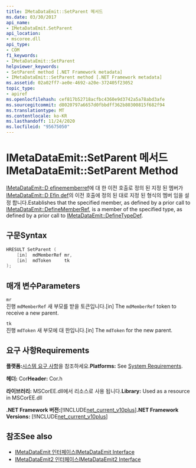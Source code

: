 ```yaml
---
title: IMetaDataEmit::SetParent 메서드
ms.date: 03/30/2017
api_name:
- IMetaDataEmit.SetParent
api_location:
- mscoree.dll
api_type:
- COM
f1_keywords:
- IMetaDataEmit::SetParent
helpviewer_keywords:
- SetParent method [.NET Framework metadata]
- IMetaDataEmit::SetParent method [.NET Framework metadata]
ms.assetid: 02a02ff7-ae0e-4692-a20e-372405f23052
topic_type:
- apiref
ms.openlocfilehash: cef817b52718acfbc4360e9d3742a5a78abd3afe
ms.sourcegitcommit: d8020797a6657d0fbbdff362b80300815f682f94
ms.translationtype: MT
ms.contentlocale: ko-KR
ms.lasthandoff: 11/24/2020
ms.locfileid: "95675050"
---
```

# <a name="imetadataemitsetparent-method"></a><span data-ttu-id="15324-102">IMetaDataEmit::SetParent 메서드</span><span class="sxs-lookup"><span data-stu-id="15324-102">IMetaDataEmit::SetParent Method</span></span>

<span data-ttu-id="15324-103">[IMetaDataEmit::D efinememberref](imetadataemit-definememberref-method.md)에 대 한 이전 호출로 정의 된 지정 된 멤버가 [IMetaDataEmit::D Efin def](imetadataemit-definetypedef-method.md)의 이전 호출에 정의 된 대로 지정 된 형식의 멤버 임을 설정 합니다.</span><span class="sxs-lookup"><span data-stu-id="15324-103">Establishes that the specified member, as defined by a prior call to [IMetaDataEmit::DefineMemberRef](imetadataemit-definememberref-method.md), is a member of the specified type, as defined by a prior call to [IMetaDataEmit::DefineTypeDef](imetadataemit-definetypedef-method.md).</span></span>  
  
## <a name="syntax"></a><span data-ttu-id="15324-104">구문</span><span class="sxs-lookup"><span data-stu-id="15324-104">Syntax</span></span>  
  
```cpp  
HRESULT SetParent (
    [in]  mdMemberRef mr,
    [in]  mdToken     tk
);  
```  
  
## <a name="parameters"></a><span data-ttu-id="15324-105">매개 변수</span><span class="sxs-lookup"><span data-stu-id="15324-105">Parameters</span></span>  

 `mr`  
 <span data-ttu-id="15324-106">진행 `mdMemberRef` 새 부모를 받을 토큰입니다.</span><span class="sxs-lookup"><span data-stu-id="15324-106">[in] The `mdMemberRef` token to receive a new parent.</span></span>  
  
 `tk`  
 <span data-ttu-id="15324-107">진행 `mdToken` 새 부모에 대 한입니다.</span><span class="sxs-lookup"><span data-stu-id="15324-107">[in] The `mdToken` for the new parent.</span></span>  
  
## <a name="requirements"></a><span data-ttu-id="15324-108">요구 사항</span><span class="sxs-lookup"><span data-stu-id="15324-108">Requirements</span></span>  

 <span data-ttu-id="15324-109">**플랫폼:**[시스템 요구 사항](../../get-started/system-requirements.md)을 참조하세요.</span><span class="sxs-lookup"><span data-stu-id="15324-109">**Platforms:** See [System Requirements](../../get-started/system-requirements.md).</span></span>  
  
 <span data-ttu-id="15324-110">**헤더:** Cor</span><span class="sxs-lookup"><span data-stu-id="15324-110">**Header:** Cor.h</span></span>  
  
 <span data-ttu-id="15324-111">**라이브러리:** MSCorEE.dll에서 리소스로 사용 됩니다.</span><span class="sxs-lookup"><span data-stu-id="15324-111">**Library:** Used as a resource in MSCorEE.dll</span></span>  
  
 <span data-ttu-id="15324-112">**.NET Framework 버전:**[!INCLUDE[net_current_v10plus](../../../../includes/net-current-v10plus-md.md)]</span><span class="sxs-lookup"><span data-stu-id="15324-112">**.NET Framework Versions:** [!INCLUDE[net_current_v10plus](../../../../includes/net-current-v10plus-md.md)]</span></span>  
  
## <a name="see-also"></a><span data-ttu-id="15324-113">참조</span><span class="sxs-lookup"><span data-stu-id="15324-113">See also</span></span>

- [<span data-ttu-id="15324-114">IMetaDataEmit 인터페이스</span><span class="sxs-lookup"><span data-stu-id="15324-114">IMetaDataEmit Interface</span></span>](imetadataemit-interface.md)
- [<span data-ttu-id="15324-115">IMetaDataEmit2 인터페이스</span><span class="sxs-lookup"><span data-stu-id="15324-115">IMetaDataEmit2 Interface</span></span>](imetadataemit2-interface.md)
